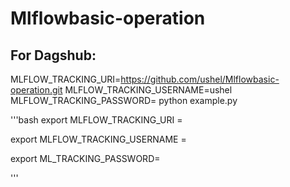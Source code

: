 # Mlflowbasic-operation


## For Dagshub:

MLFLOW_TRACKING_URI=https://github.com/ushel/Mlflowbasic-operation.git
MLFLOW_TRACKING_USERNAME=ushel \
MLFLOW_TRACKING_PASSWORD=
python example.py




'''bash
export MLFLOW_TRACKING_URI =

export MLFLOW_TRACKING_USERNAME =

export ML_TRACKING_PASSWORD=

'''